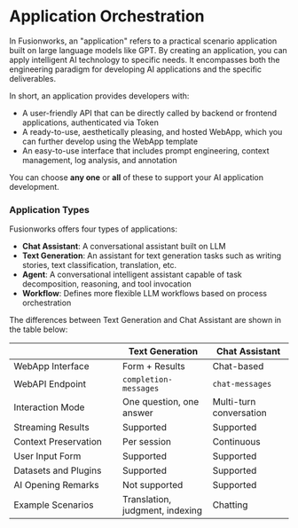 # Application Orchestration

In Fusionworks, an "application" refers to a practical scenario application built on large language models like GPT. By creating an application, you can apply intelligent AI technology to specific needs. It encompasses both the engineering paradigm for developing AI applications and the specific deliverables.

In short, an application provides developers with:

* A user-friendly API that can be directly called by backend or frontend applications, authenticated via Token
* A ready-to-use, aesthetically pleasing, and hosted WebApp, which you can further develop using the WebApp template
* An easy-to-use interface that includes prompt engineering, context management, log analysis, and annotation

You can choose **any one** or **all** of these to support your AI application development.

### Application Types <a href="#application_type" id="application_type"></a>

Fusionworks offers four types of applications:

* **Chat Assistant**: A conversational assistant built on LLM
* **Text Generation**: An assistant for text generation tasks such as writing stories, text classification, translation, etc.
* **Agent**: A conversational intelligent assistant capable of task decomposition, reasoning, and tool invocation
* **Workflow**: Defines more flexible LLM workflows based on process orchestration

The differences between Text Generation and Chat Assistant are shown in the table below:

<table><thead><tr><th width="180.33333333333331"></th><th>Text Generation</th><th>Chat Assistant</th></tr></thead><tbody><tr><td>WebApp Interface</td><td>Form + Results</td><td>Chat-based</td></tr><tr><td>WebAPI Endpoint</td><td><code>completion-messages</code></td><td><code>chat-messages</code></td></tr><tr><td>Interaction Mode</td><td>One question, one answer</td><td>Multi-turn conversation</td></tr><tr><td>Streaming Results</td><td>Supported</td><td>Supported</td></tr><tr><td>Context Preservation</td><td>Per session</td><td>Continuous</td></tr><tr><td>User Input Form</td><td>Supported</td><td>Supported</td></tr><tr><td>Datasets and Plugins</td><td>Supported</td><td>Supported</td></tr><tr><td>AI Opening Remarks</td><td>Not supported</td><td>Supported</td></tr><tr><td>Example Scenarios</td><td>Translation, judgment, indexing</td><td>Chatting</td></tr></tbody></table>

###